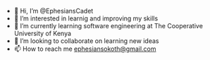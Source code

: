 - 👋 Hi, I’m @EphesiansCadet
- 👀 I’m interested in learnig and improving my skills
- 🌱 I’m currently learning  software engineering at The Cooperative University of Kenya
- 💞️ I’m looking to collaborate on learning new ideas
- 📫 How to reach me ephesiansokoth@gmail.com

<!---
EphesiansCadet/EphesiansCadet is a ✨ special ✨ repository because its `README.md` (this file) appears on your GitHub profile.
You can click the Preview link to take a look at your changes.
--->
